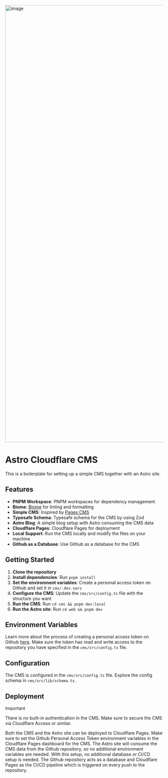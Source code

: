 <img width="1398" alt="image" src="https://github.com/user-attachments/assets/a3b8ad95-5644-4194-892f-9a80257f7b35">

# Astro Cloudflare CMS

This is a boilerplate for setting up a simple CMS together with an Astro site.

## Features

- **PNPM Workspace**: PNPM workspaces for dependency management
- **Biome**: [Biome](https://biomejs.dev/) for linting and formatting
- **Simple CMS**: Inspired by [Pages CMS](https://pagescms.org/)
- **Typesafe Schema**: Typesafe schema for the CMS by using Zod
- **Astro Blog**: A simple blog setup with Astro consuming the CMS data
- **Cloudflare Pages**: Cloudflare Pages for deployment
- **Local Support**: Run the CMS locally and modify the files on your machine
- **Github as a Database**: Use Github as a database for the CMS

## Getting Started

1. **Clone the repository**
2. **Install dependencies**: Run `pnpm install`
3. **Set the environment variables**: Create a personal access token on Github and set it in `cms/.dev.vars`
3. **Configure the CMS**: Update the `cms/src/config.ts` file with the structure you want
4. **Run the CMS**: Run `cd cms && pnpm dev:local`
5. **Run the Astro site**: Run `cd web && pnpm dev`

## Environment Variables

Learn more about the process of creating a personal access token on Github [here](https://docs.github.com/en/authentication/keeping-your-account-and-data-secure/managing-your-personal-access-tokens). Make sure the token has read and write access to the repository you have specified in the `cms/src/config.ts` file.

## Configuration

The CMS is configured in the `cms/src/config.ts` file. Explore the config schema in `cms/src/lib/schema.ts`.

## Deployment

> [!IMPORTANT]  
> There is no built-in authentication in the CMS. Make sure to secure the CMS via Cloudflare Access or similar.

Both the CMS and the Astro site can be deployed to Cloudflare Pages. Make sure to set the Github Personal Access Token environment variables in the Cloudflare Pages dashboard for the CMS. The Astro site will consume the CMS data from the Github repository, so no additional environment variables are needed.
With this setup, no additional database or CI/CD setup is needed. The Github repository acts as a database and Cloudflare Pages as the CI/CD pipeline which is triggered on every push to the repository.
